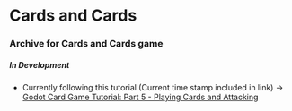 # Cards and Cards

### Archive for Cards and Cards game
##### In Development

- Currently following this tutorial (Current time stamp included in link) -> [Godot Card Game Tutorial: Part 5 - Playing Cards and Attacking
](https://youtu.be/IfGDeOG8Uus?si=W1Chhn4xL9TLnkit&t=60)
